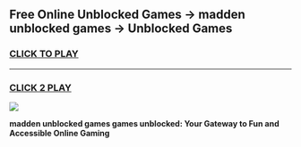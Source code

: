 
## Free Online Unblocked Games → madden unblocked games → Unblocked Games
<h3>
<a href="https://premium.freeplayer.one?title=madden_unblocked_games&ref=21F">CLICK TO PLAY</a></h3>
<hr>

<h3>
<a href="https://premium.freeplayer.one?title=madden_unblocked_games&ref=21F">CLICK 2 PLAY</a>
  
</h3>

<a href="https://premium.freeplayer.one?title=madden_unblocked_games&ref=21F/"><img src="https://clearcache.store/games.png"></a>


**madden unblocked games games unblocked: Your Gateway to Fun and Accessible Online Gaming**

